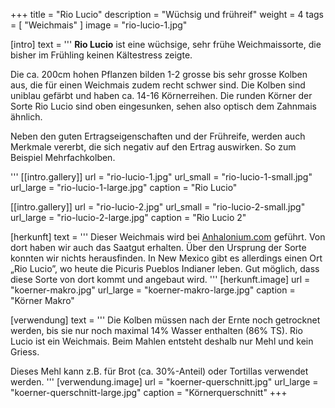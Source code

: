 +++
title = "Rio Lucio"
description = "Wüchsig und frühreif"
weight = 4
tags = [ "Weichmais" ]
image = "rio-lucio-1.jpg"

[intro]
  text = '''
**Rio Lucio** ist eine wüchsige, sehr frühe Weichmaissorte, die bisher im Frühling keinen Kältestress zeigte.

Die ca. 200cm hohen Pflanzen bilden 1-2 grosse bis sehr grosse Kolben aus, die für einen Weichmais zudem recht schwer sind. Die Kolben sind uniblau gefärbt und haben ca. 14-16 Körnerreihen. Die runden Körner der Sorte Rio Lucio sind oben eingesunken, sehen also optisch dem Zahnmais ähnlich. 

Neben den guten Ertragseigenschaften und der Frühreife, werden auch Merkmale vererbt, die sich negativ auf den Ertrag auswirken. So zum Beispiel Mehrfachkolben.

'''
  [[intro.gallery]]
    url = "rio-lucio-1.jpg"
    url_small = "rio-lucio-1-small.jpg"
    url_large = "rio-lucio-1-large.jpg"
    caption = "Rio Lucio"

  [[intro.gallery]]
    url = "rio-lucio-2.jpg"
    url_small = "rio-lucio-2-small.jpg"
    url_large = "rio-lucio-2-large.jpg"
    caption = "Rio Lucio 2"


[herkunft]
  text = '''
Dieser Weichmais wird bei [Anhalonium.com](http://anhalonium.com/) geführt. Von dort haben wir auch das Saatgut erhalten. Über den Ursprung der Sorte konnten wir nichts herausfinden. In New Mexico gibt es allerdings einen Ort „Rio Lucio”, wo heute die Picuris Pueblos Indianer leben. Gut möglich, dass diese Sorte von dort kommt und angebaut wird. 
'''
  [herkunft.image]
    url = "koerner-makro.jpg"
    url_large = "koerner-makro-large.jpg"
    caption = "Körner Makro"


[verwendung]
  text = '''
Die Kolben müssen nach der Ernte noch getrocknet werden, bis sie nur noch maximal 14% Wasser enthalten (86% TS). Rio Lucio ist ein Weichmais. Beim Mahlen entsteht deshalb nur Mehl und kein Griess. 

Dieses Mehl kann z.B. für Brot (ca. 30%-Anteil) oder Tortillas verwendet werden.
'''
  [verwendung.image]
    url = "koerner-querschnitt.jpg"
    url_large = "koerner-querschnitt-large.jpg"
    caption = "Körnerquerschnitt"
+++
